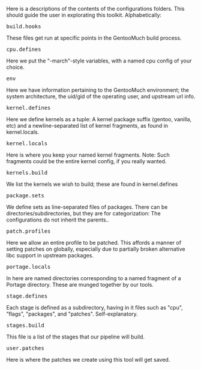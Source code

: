 Here is a descriptions of the contents of the configurations folders. This should guide the user in explorating this toolkit. Alphabetically:
<pre>
build.hooks
</pre>
These files get run at specific points in the GentooMuch build process.

<pre>
cpu.defines
</pre>
Here we put the "-march"-style variables, with a named cpu config of your choice.

<pre>
env
</pre>
Here we have information pertaining to the GentooMuch environment; the system architecture, the uid/gid of the operating user, and upstream url info.

<pre>
kernel.defines
</pre>
Here we define kernels as a tuple: A kernel package suffix (gentoo, vanilla, etc) and a newline-separated list of kernel fragments, as found in kernel.locals. 

<pre>
kernel.locals
</pre>
Here is where you keep your named kernel fragments. Note: Such fragments could be the entire kernel config, if you really wanted.

<pre>
kernels.build
</pre>
We list the kernels we wish to build; these are found in kernel.defines

<pre>
package.sets
</pre>
We define sets as line-separated files of packages. There can be directories/subdirectories, but they are for categorization: The configurations do not inherit the parents..

<pre>
patch.profiles
</pre>
Here we allow an entire profile to be patched. This affords a manner of setting patches on globally, especially due to partially broken alternative libc support in upstream packages.

<pre>
portage.locals
</pre>
In here are named directories corresponding to a named fragment of a Portage directory. These are munged together by our tools.

<pre>
stage.defines
</pre>
Each stage is defined as a subdirectory, having in it files such as "cpu", "flags", "packages", and "patches". Self-explanatory.

<pre>
stages.build
</pre>
This file is a list of the stages that our pipeline will build.

<pre>
user.patches
</pre>
Here is where the patches we create using this tool will get saved.
